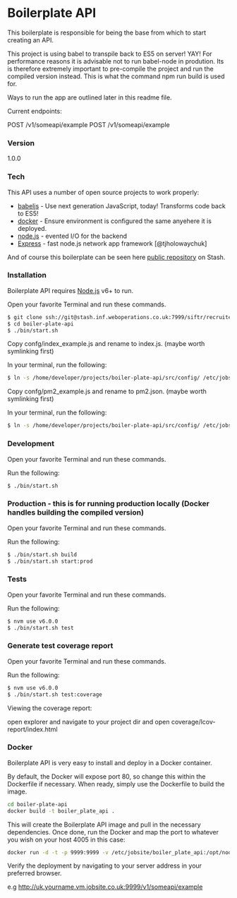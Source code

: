 # Boilerplate API

This boilerplate is responsible for being the base from which to start creating an API.

This project is using babel to transpile back to ES5 on server! YAY! For performance reasons it is advisable not to run babel-node in prodution.
Its is therefore extremely important to pre-compile the project and run the compiled version instead. This is what the command npm run build
is used for. 

Ways to run the app are outlined later in this readme file.

Current endpoints:

POST /v1/someapi/example
POST /v1/someapi/example

### Version
1.0.0

### Tech

This API uses a number of open source projects to work properly:

* [babeljs] - Use next generation JavaScript, today! Transforms code back to ES5!
* [docker] - Ensure environment is configured the same anyehere it is deployed.
* [node.js] - evented I/O for the backend
* [Express] - fast node.js network app framework [@tjholowaychuk]

And of course this boilerplate can be seen here [public repository][git-repo-url]
 on Stash.

### Installation

Boilerplate API requires [Node.js](https://nodejs.org/) v6+ to run.

Open your favorite Terminal and run these commands.

```sh
$ git clone ssh://git@stash.inf.weboperations.co.uk:7999/siftr/recruiter-activity-api.git
$ cd boiler-plate-api
$ ./bin/start.sh
```

Copy confg/index_example.js and rename to index.js. (maybe worth symlinking first)

In your terminal, run the following:

```sh
$ ln -s /home/developer/projects/boiler-plate-api/src/config/ /etc/jobsite/boiler_plate_api/index.js
```

Copy confg/pm2_example.js and rename to pm2.json. (maybe worth symlinking first)

In your terminal, run the following:

```sh
$ ln -s /home/developer/projects/boiler-plate-api/src/config/ /etc/jobsite/boiler_plate_api/pm2.json
```

### Development

Open your favorite Terminal and run these commands.

Run the following:

```sh
$ ./bin/start.sh
```

### Production - this is for running production locally (Docker handles building the compiled version)

Open your favorite Terminal and run these commands.

Run the following:

```sh
$ ./bin/start.sh build
$ ./bin/start.sh start:prod
```

### Tests

Open your favorite Terminal and run these commands.

Run the following:

```sh
$ nvm use v6.0.0
$ ./bin/start.sh test
```

### Generate test coverage report

Open your favorite Terminal and run these commands.

Run the following:

```sh
$ nvm use v6.0.0
$ ./bin/start.sh test:coverage
```

Viewing the coverage report:

open explorer and navigate to your project dir and open coverage/lcov-report/index.html

### Docker
Boilerplate API is very easy to install and deploy in a Docker container.

By default, the Docker will expose port 80, so change this within the Dockerfile if necessary. When ready, simply use the Dockerfile to build the image.

```sh
cd boiler-plate-api
docker build -t boiler_plate_api .
```

This will create the Boilerplate API image and pull in the necessary dependencies. Once done, run the Docker and map the port to whatever you wish on your host 4005 in this case:

```sh
docker run -d -t -p 9999:9999 -v /etc/jobsite/boiler_plate_api:/opt/nodeapp/config -v /etc/jobsite/oracle:/etc/jobsite/oracle -v /var/lib/docker/logs/boiler_plate_api/logs:/opt/boiler_plate_api/logs --name boiler_plate_api --restart=always boiler_plate_api
```

Verify the deployment by navigating to your server address in your preferred browser.

e.g http://uk.yourname.vm.jobsite.co.uk:9999/v1/someapi/example

[//]: # (These are reference links used in the body of this note and get stripped out when the markdown processor does its job. There is no need to format nicely because it shouldn't be seen. Thanks SO - http://stackoverflow.com/questions/4823468/store-comments-in-markdown-syntax)


   [babeljs]: <https://babeljs.io/>
   [docker]: <https://www.docker.com/>
   [git-repo-url]: <http://stash.inf.weboperations.co.uk:7990/projects/SIFTR/repos/recruiter-boilerplate-api/browse>
   [git-clone-url]: <ssh://git@stash.inf.weboperations.co.uk:7999/siftr/recruiter-boilerplate-api.git>
   [node.js]: <http://nodejs.org>
   [express]: <http://expressjs.com>
